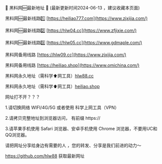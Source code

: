 📣 黑料网🆕最新地址 👋 (最新更新时间2024-06-13 ，建议收藏本页面)

黑料网🆕最新线路1️⃣ [https://heiliao777.com](https://www.zjxijia.com/)

黑料网🆕最新线路2️⃣ [https://hlw04.cc](https://www.zfjixie.com/)

黑料网🆕最新线路3️⃣ [https://hlw05.cc](https://www.gdmaple.com/)

黑料网备用线路 [https://hlw09.cc](https://www.zjxijia.com/)

黑料网备用线路 [https://heiliao.shop](https://www.omichina.com/)

黑料网永久地址（需科学⬆️网工具）[hlw88.cc](https://hlw88.cc)

黑料网永久地址（需科学⬆️网工具）[heiliao.shop](https://heiliao.shop)


网址打不开？？？

1.请切换网络 WIFI/4G/5G 或者使用 科学上网工具（VPN）

2.请拷贝完整地址到浏览器访问， 有前缀 https://

3.请苹果手机使用 Safari 浏览器、安卓手机使用 Chrome 浏览器，不要用UC和QQ浏览器。


请把网址分享给身边有需要的人 ，您的转发、分享是我们前进的动力～

https://github.com/hlw88   获取最新网址
